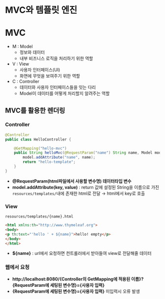 # MVC와 템플릿 엔진

# MVC

- M : Model
    - 정보와 데이터
    - 내부 비즈니스 로직을 처리하기 위한 역할
- V : View
    - 사용자 인터페이스(UI)
    - 화면에 무엇을 보여주기 위한 역할
- C : Controller
    - 데이터와 사용자 인터페이스들을 잇는 다리
    - Model이 데이터를 어떻게 처리할지 알려주는 역할

## MVC를 활용한 렌더링

### Controller

```java
@Controller
public class HelloController {

    @GetMapping("hello-mvc")
    public String helloMvc(@RequestParam("name") String name, Model model) {
        model.addAttribute("name", name);
        return "hello-template";
    }
}
```

- **@RequestParam(html파일에서 사용할 변수명) 데이터타입 변수**
- **model.addAttribute(key, value)** : return 값에 설정된 String을 이름으로 가진 `resources/templates/`내에 존재한 html로 전달 →  html에서 key로 호출

### View

`resources/templates/{name}.html`

```html
<html xmlns:th="http://www.thymeleaf.org">
<body>
<p th:text="'hello ' + ${name}">hello! empty</p>
</body>
</html>
```

- **${name}** : url에서 요청하면 컨트롤러에서 받아들여 view로 전달해줄 데이터

### 웹에서 요청

- **http://localhost:8080/{Controller의 GetMapping에 적용된 이름}?{RequestParam에 세팅된 변수명}={사용자 입력}**
- **{RequestParam에 세팅된 변수명}={사용자 입력}** 미입력시 오류 발생
